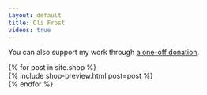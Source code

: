 ```yaml
---
layout: default
title: Oli Frost
videos: true
---
```


You can also support my work through <a href="https://ko-fi.com/olifrost">a one-off donation</a>.

<div class="container">
  <div class="row">
{% for post in site.shop %}
    <div class="col-xs-12 col-sm-4">
    {% include shop-preview.html post=post %}
  </div>
{% endfor %}
    </div>
  </div>


